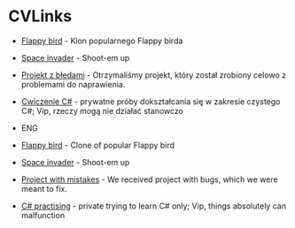# CVLinks
* [Flappy bird](https://github.com/F8nix/Unity_lab1) - Klon popularnego Flappy birda
* [Space invader](https://github.com/F8nix/Unity_Lab4) - Shoot-em up
* [Projekt z błedami](https://github.com/F8nix/UnityLab6) - Otrzymaliśmy projekt, który został zrobiony celowo z problemami do naprawienia.
  
* [Cwiczenie C#](https://github.com/F8nix/TalesOfDemonRealm) - prywatne próby dokształcania się w zakresie czystego C#; Vip, rzeczy mogą nie działać stanowczo
  
* ENG
* [Flappy bird](https://github.com/F8nix/Unity_lab1) - Clone of popular Flappy bird
* [Space invader](https://github.com/F8nix/Unity_Lab4) - Shoot-em up
* [Project with mistakes](https://github.com/F8nix/UnityLab6) - We received project with bugs, which we were meant to fix.

* [C# practising](https://github.com/F8nix/TalesOfDemonRealm) - private trying to learn C# only; Vip, things absolutely can malfunction
